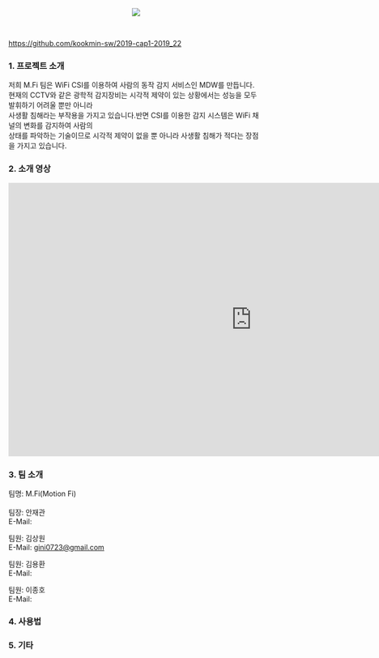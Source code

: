 <div align="center">
<p><img src="/Images/MDW.PNG"></p>
</div>
<br/>

https://github.com/kookmin-sw/2019-cap1-2019_22

### 1. 프로젝트 소개
저희 M.Fi 팀은 WiFi CSI를 이용하여 사람의 동작 감지 서비스인 MDW를 만듭니다.<br/>
현재의 CCTV와 같은 광학적 감지장비는 시각적 제약이 있는 상황에서는 성능을 모두 발휘하기 어려울 뿐만 아니라<br/>
사생활 침해라는 부작용을 가지고 있습니다.반면 CSI를 이용한 감지 시스템은 WiFi 채널의 변화를 감지하여 사람의 <br/>
상태를 파악하는 기술이므로 시각적 제약이 없을 뿐 아니라 사생활 침해가 적다는 장점을 가지고 있습니다.<br/>

### 2. 소개 영상

<p align="center">
<iframe width="960" height="540" src="https://www.youtube.com/embed/gBwz4oIDKAg" frameborder="0" allow="accelerometer; autoplay; encrypted-media; gyroscope; picture-in-picture" allowfullscreen></iframe>
</p>

### 3. 팀 소개

팀명: M.Fi(Motion Fi)
<br/>
<br/>
팀장: 안재관<br/>
E-Mail:<br/>

팀원: 김상원<br/> 
E-Mail: gini0723@gmail.com<br/>

팀원: 김용환<br/>
E-Mail:<br/>

팀원: 이종호<br/>
E-Mail:<br/>

### 4. 사용법


### 5. 기타


